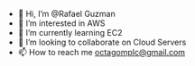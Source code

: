 - 👋 Hi, I’m @Rafael Guzman
- 👀 I’m interested in AWS
- 🌱 I’m currently learning EC2
- 💞️ I’m looking to collaborate on Cloud Servers
- 📫 How to reach me octagomplc@gmail.com

<!---
rperezguzman/rperezguzman is a ✨ special ✨ repository because its `README.md` (this file) appears on your GitHub profile.
You can click the Preview link to take a look at your changes.
--->
